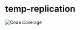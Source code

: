 # temp-replication
![Code Coverage](https://img.shields.io/badge/Code%20Coverage-100%25-success?style=flat)
##
#
